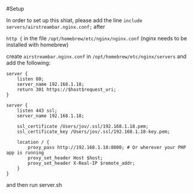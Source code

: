 #Setup

In order to set up this shiat, please add the line `include servers/airstreambar.nginx.conf;` after

`http {` in the file `/opt/homebrew/etc/nginx/nginx.conf` (nginx needs to be installed with homebrew)

create `airstreambar.nginx.conf` in `/opt/homebrew/etc/nginx/servers` and add the following:

```
server {
    listen 80;
    server_name 192.168.1.18;
    return 301 https://$host$request_uri;
}

server {
    listen 443 ssl;
    server_name 192.168.1.18;

    ssl_certificate /Users/jov/.ssl/192.168.1.18.pem;
    ssl_certificate_key /Users/jov/.ssl/192.168.1.18-key.pem;

    location / {
        proxy_pass http://192.168.1.18:8000; # Or wherever your PHP app is running
        proxy_set_header Host $host;
        proxy_set_header X-Real-IP $remote_addr;
    }
}
``` 
and then run server.sh
